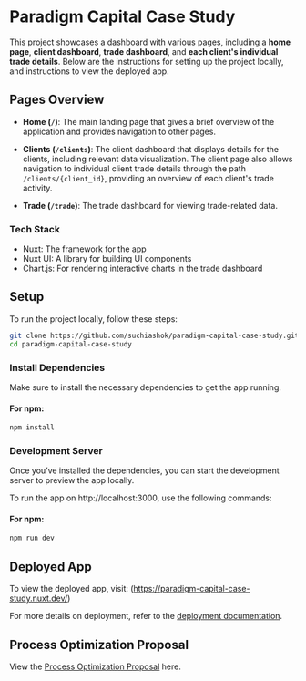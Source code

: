 # Paradigm Capital Case Study

This project showcases a dashboard with various pages, including a **home page**, **client dashboard**, **trade dashboard**, and **each client's individual trade details**. Below are the instructions for setting up the project locally, and instructions to view the deployed app.

## Pages Overview

- **Home (`/`)**: The main landing page that gives a brief overview of the application and provides navigation to other pages.
- **Clients (`/clients`)**: The client dashboard that displays details for the clients, including relevant data visualization. The client page also allows navigation to individual client trade details through the path `/clients/{client_id}`, providing an overview of each client's trade activity.

- **Trade (`/trade`)**: The trade dashboard for viewing trade-related data.

### Tech Stack 

- Nuxt: The framework for the app
- Nuxt UI: A library for building UI components
- Chart.js: For rendering interactive charts in the trade dashboard

## Setup

To run the project locally, follow these steps:

```bash
git clone https://github.com/suchiashok/paradigm-capital-case-study.git
cd paradigm-capital-case-study
```

### Install Dependencies

Make sure to install the necessary dependencies to get the app running.

#### For npm:

```bash
npm install
```

### Development Server

Once you’ve installed the dependencies, you can start the development server to preview the app locally.

To run the app on http://localhost:3000, use the following commands:

#### For npm:

```bash
npm run dev
```

## Deployed App

To view the deployed app, visit:
(https://paradigm-capital-case-study.nuxt.dev/)

For more details on deployment, refer to the [deployment documentation](docs/deployment.md).

## Process Optimization Proposal

View the [Process Optimization Proposal](docs/Process%20Optimization%20Proposal.pdf) here.


